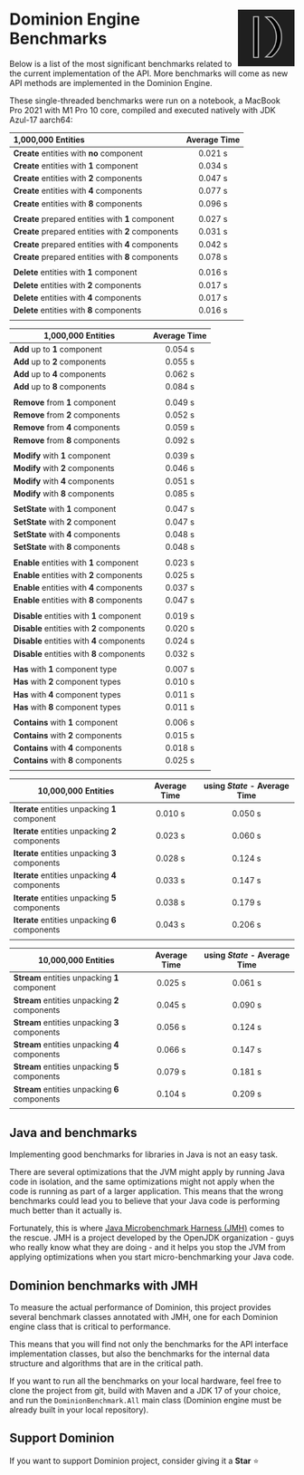 # <img src="https://raw.githubusercontent.com/dominion-dev/dominion-dev.github.io/main/dominion-logo-square.png" align="right" width="100"> Dominion Engine Benchmarks

Below is a list of the most significant benchmarks related to the current implementation of the API. More benchmarks
will come as new API methods are implemented in the Dominion Engine.

These single-threaded benchmarks were run on a notebook, a MacBook Pro 2021 with M1 Pro 10 core, compiled and executed
natively with JDK Azul-17 aarch64:

| 1,000,000 Entities                                 | Average Time |
|:---------------------------------------------------|:------------:|
| **Create** entities with **no** component          |   0.021 s    |
| **Create** entities with **1** component           |   0.034 s    |
| **Create** entities with **2** components          |   0.047 s    |
| **Create** entities with **4** components          |   0.077 s    |
| **Create** entities with **8** components          |   0.096 s    |
|                                                    |              |
| **Create** prepared entities with **1** component  |   0.027 s    |
| **Create** prepared entities with **2** components |   0.031 s    |
| **Create** prepared entities with **4** components |   0.042 s    |
| **Create** prepared entities with **8** components |   0.078 s    |
|                                                    |              |
| **Delete** entities with **1** component           |   0.016 s    |
| **Delete** entities with **2** components          |   0.017 s    |
| **Delete** entities with **4** components          |   0.017 s    |
| **Delete** entities with **8** components          |   0.016 s    |
|                                                    |              |

| 1,000,000 Entities                         | Average Time |
|--------------------------------------------|:------------:|
| **Add** up to **1** component              |   0.054 s    |
| **Add** up to **2** components             |   0.055 s    |
| **Add** up to **4** components             |   0.062 s    |
| **Add** up to **8** components             |   0.084 s    |
|                                            |              |
| **Remove** from **1** component            |   0.049 s    |
| **Remove** from **2** components           |   0.052 s    |
| **Remove** from **4** components           |   0.059 s    |
| **Remove** from **8** components           |   0.092 s    |
|                                            |              |
| **Modify** with **1** component            |   0.039 s    |
| **Modify** with **2** components           |   0.046 s    |
| **Modify** with **4** components           |   0.051 s    |
| **Modify** with **8** components           |   0.085 s    |
|                                            |              |
| **SetState** with **1** component          |   0.047 s    |
| **SetState** with **2** component          |   0.047 s    |
| **SetState** with **4** components         |   0.048 s    |
| **SetState** with **8** components         |   0.048 s    |
|                                            |              |
| **Enable** entities with **1** component   |   0.023 s    |
| **Enable** entities with **2** components  |   0.025 s    |
| **Enable** entities with **4** components  |   0.037 s    |
| **Enable** entities with **8** components  |   0.047 s    |
|                                            |              |
| **Disable** entities with **1** component  |   0.019 s    |
| **Disable** entities with **2** components |   0.020 s    |
| **Disable** entities with **4** components |   0.024 s    |
| **Disable** entities with **8** components |   0.032 s    |
|                                            |              |
| **Has** with **1** component type          |   0.007 s    |
| **Has** with **2** component types         |   0.010 s    |
| **Has** with **4** component types         |   0.011 s    |
| **Has** with **8** component types         |   0.011 s    |
|                                            |              |
| **Contains** with **1** component          |   0.006 s    |
| **Contains** with **2** components         |   0.015 s    |
| **Contains** with **4** components         |   0.018 s    |
| **Contains** with **8** components         |   0.025 s    |
|                                            |              |

| 10,000,000 Entities                             | Average Time | using _State_ - Average Time |
|-------------------------------------------------|:------------:|:----------------------------:|
| **Iterate** entities unpacking **1** component  |   0.010 s    |           0.050 s            |
| **Iterate** entities unpacking **2** components |   0.023 s    |           0.060 s            |
| **Iterate** entities unpacking **3** components |   0.028 s    |           0.124 s            |
| **Iterate** entities unpacking **4** components |   0.033 s    |           0.147 s            |
| **Iterate** entities unpacking **5** components |   0.038 s    |           0.179 s            |
| **Iterate** entities unpacking **6** components |   0.043 s    |           0.206 s            |
|                                                 |              |                              |

| 10,000,000 Entities                            | Average Time | using _State_ - Average Time |
|------------------------------------------------|:------------:|:----------------------------:|
| **Stream** entities unpacking **1** component  |   0.025 s    |           0.061 s            |
| **Stream** entities unpacking **2** components |   0.045 s    |           0.090 s            |
| **Stream** entities unpacking **3** components |   0.056 s    |           0.124 s            |
| **Stream** entities unpacking **4** components |   0.066 s    |           0.147 s            |
| **Stream** entities unpacking **5** components |   0.079 s    |           0.181 s            |
| **Stream** entities unpacking **6** components |   0.104 s    |           0.209 s            |
|                                                |              |                              |

## Java and benchmarks

Implementing good benchmarks for libraries in Java is not an easy task.

There are several optimizations that the JVM might apply by running Java code in isolation, and the same optimizations
might not apply when the code is running as part of a larger application. This means that the wrong benchmarks could
lead you to believe that your Java code is performing much better than it actually is.

Fortunately, this is where  [Java Microbenchmark Harness (JMH)](https://github.com/openjdk/jmh) comes to the rescue. JMH
is a project developed by the OpenJDK organization - guys who really know what they are doing - and it helps you stop
the JVM from applying optimizations when you start micro-benchmarking your Java code.

## Dominion benchmarks with JMH

To measure the actual performance of Dominion, this project provides several benchmark classes annotated with JMH, one
for each Dominion engine class that is critical to performance.

This means that you will find not only the benchmarks for the API interface implementation classes, but also the
benchmarks for the internal data structure and algorithms that are in the critical path.

If you want to run all the benchmarks on your local hardware, feel free to clone the project from git, build with Maven
and a JDK 17 of your choice, and run the `DominionBenchmark.All` main class (Dominion engine must be already built in
your local repository).

## Support Dominion

If you want to support Dominion project, consider giving it a **Star** ⭐️
